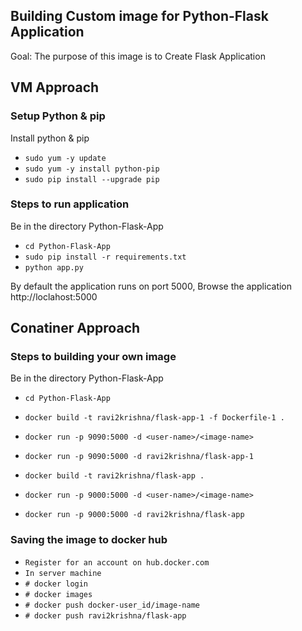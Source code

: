 ## Building Custom image for Python-Flask Application

Goal: The purpose of this image is to Create Flask Application

## VM Approach

### Setup Python & pip

Install python & pip
- `sudo yum -y update`
- `sudo yum -y install python-pip`
- `sudo pip install --upgrade pip`      

### Steps to run application

Be in the directory Python-Flask-App
- `cd Python-Flask-App`
- `sudo pip install -r requirements.txt`
- `python app.py`

By default the application runs on port 5000, Browse the application http://loclahost:5000

## Conatiner Approach

### Steps to building your own image

Be in the directory Python-Flask-App
- `cd Python-Flask-App`
- `docker build -t ravi2krishna/flask-app-1 -f Dockerfile-1 .`
- `docker run -p 9090:5000 -d <user-name>/<image-name>`
- `docker run -p 9090:5000 -d ravi2krishna/flask-app-1`

- `docker build -t ravi2krishna/flask-app .`
- `docker run -p 9000:5000 -d <user-name>/<image-name>`
- `docker run -p 9000:5000 -d ravi2krishna/flask-app`

### Saving the image to docker hub
- `Register for an account on hub.docker.com`
- `In server machine`
- `# docker login`
- `# docker images`      
- `# docker push docker-user_id/image-name`
- `# docker push ravi2krishna/flask-app`

        
        
        

        
